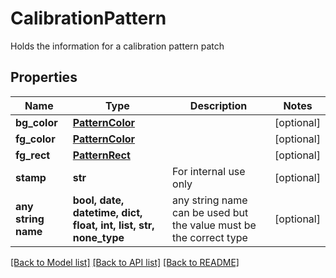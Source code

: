 # CalibrationPattern

Holds the information for a calibration pattern patch

## Properties
Name | Type | Description | Notes
------------ | ------------- | ------------- | -------------
**bg_color** | [**PatternColor**](PatternColor.md) |  | [optional] 
**fg_color** | [**PatternColor**](PatternColor.md) |  | [optional] 
**fg_rect** | [**PatternRect**](PatternRect.md) |  | [optional] 
**stamp** | **str** | For internal use only | [optional] 
**any string name** | **bool, date, datetime, dict, float, int, list, str, none_type** | any string name can be used but the value must be the correct type | [optional]

[[Back to Model list]](../README.md#documentation-for-models) [[Back to API list]](../README.md#documentation-for-api-endpoints) [[Back to README]](../README.md)


